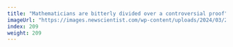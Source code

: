 ```yaml
---
title: "Mathematicians are bitterly divided over a controversial proof"
imageUrl: "https://images.newscientist.com/wp-content/uploads/2024/03/27162121/SEI_197636519.jpg?width=788"
index: 209
weight: 209
---
```

